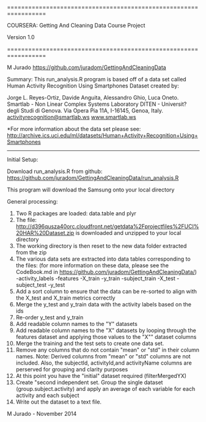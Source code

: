 =================================================================

COURSERA: Getting And Cleaning Data Course Project

Version 1.0

=================================================================

M Jurado 
https://github.com/juradom/GettingAndCleaningData

Summary: 
This run_analysis.R program is based off of a data set called Human Activity Recognition Using Smartphones Dataset created by:

Jorge L. Reyes-Ortiz, Davide Anguita, Alessandro Ghio, Luca Oneto.
Smartlab - Non Linear Complex Systems Laboratory
DITEN - Universit? degli Studi di Genova.
Via Opera Pia 11A, I-16145, Genoa, Italy.
activityrecognition@smartlab.ws
www.smartlab.ws

*For more information about the data set please see:
http://archive.ics.uci.edu/ml/datasets/Human+Activity+Recognition+Using+Smartphones

__________________________________________________________________
Initial Setup:

Download run_analysis.R from github:
https://github.com/juradom/GettingAndCleaningData/run_analysis.R

This program will download the Samsung onto your local directory

General processing:
1) Two R packages are loaded: data.table and plyr
2) The file: http://d396qusza40orc.cloudfront.net/getdata%2Fprojectfiles%2FUCI%20HAR%20Dataset.zip is downloaded and unzipped to your local directory
3) The working directory is then reset to the new data folder extracted from the zip
4) The various data sets are extracted into data tables corresponding to the files: (for more information on these data, please see the CodeBook.md in https://github.com/juradom/GettingAndCleaningData/)
    -activity_labels
    -features
    -X_train
    -y_train
    -subject_train
    -X_test
    -subject_test
    -y_test
5) Add a sort column to ensure that the data can be re-sorted to align with the X_test and X_train metrics correctly
6) Merge the y_test and y_train data with the activity labels based on the ids
7) Re-order y_test and y_train
8) Add readable column names to the "Y" datasets
9) Add readable column names to the "X" datasets by looping through the features dataset and applying those values to the "X"" dataset columns
10) Merge the training and the test sets to create one data set.
11) Remove any columns that do not contain "mean" or "std" in their column names.  Note: Derived columns from "mean" or "std" columns are not included. Also, the subjectId, activityId,and activityName columns are perserved for grouping and clarity purposes
12) At this point you have the "initial" dataset required (filterMergedYX)
14) Create "second independent set.  Group the single dataset (group.subject.activity) and apply an average of each variable for each activity and each subject
15) Write out the dataset to a text file. 

M Jurado - November 2014
